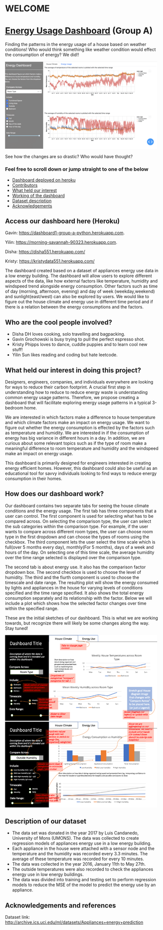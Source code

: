 # WELCOME
#  [Energy Usage Dashboard](https://dashboard1-group-a-python.herokuapp.com) (Group A)

Finding the patterns in the energy usage of a house based on weather conditions! Who would think something like weather condition would effect the consumption of energy? We did!!

<img src ="assets/ezgif-1-9720e4a1fc.gif" width="500px">
 
See how the changes are so drastic? Who would have thought?

### Feel free to scroll down or jump straight to one of the below

- [Dashboard deployed on heroku](#access-our-dashboard-here-(Heroku))
- [Contributors](#who-are-the-cool-people-involved)
- [What held our interest](#What-held-our-interest-in-doing-this-project)
- [Working of the dashboard](#How-does-our-dashboard-work)
- [Dataset description](#Description-of-our-dataset)
- [Acknowledgements](#Acknowledgements-and-references)
 

## Access our dashboard here (Heroku)

Gavin: https://dashboard1-group-a-python.herokuapp.com.

Yilin: https://morning-savannah-90323.herokuapp.com.

Disha: https://disha551.herokuapp.com/

Kristy: https://kristydata551.herokuapp.com/

The dashboard created based on a dataset of appliances energy use data in a low energy building. The dashboard will allow users to explore different aspects of the data, like how external factors like temperature, humidity and windspeed trend alongside energy consumption. Other factors such as time of day (morning, afternoon, evening) and day of week (weekday,weekend) and sunlight(east/west) can also be explored by users.  We would like to figure out the house climate and energy use in different time period and if there is a relation between the energy consumptions and the factors. 

## Who are the cool people involved?

- Disha DH loves cooking, solo travelling and bagpacking.
- Gavin Grochowski is busy trying to pull the perfect espresso shot.
- Kristy Phipps loves to dance, cuddle puppies and to learn cool new stuff!
- Yilin Sun likes reading and coding but hate leetcode. 

## What held our interest in doing this project?

Designers, engineers, companies, and individuals everywhere are looking for ways to reduce their carbon footprint. A crucial first step in understanding how to reduce to reduce energy waste is understanding common energy usage patterns.  Therefore, we propose creating a dashboard that will facilitate exploring energy usage patterns in a typical 3-bedroom home. 

We are interested in which factors make a difference to house temperature and which climate factors make an impact on energy usage. We want to figure out whether the energy consumption is effected by the factors such as temperature and humidity. We are interested in if the consumption of energy has big variance in different hours in a day. In addition, we are curious about some relevant topics such as if the type of room make a meaningful difference to room temperature and humidity and the windspeed make an impact on energy usage. 

This dashboard is primarily designed for engineers interested in creating energy efficient homes. However, this dashboard could also be useful as an educational tool for savvy individuals looking to find ways to reduce energy consumption in their homes. 


## How does our dashboard work?

Our dashboard contains two separate tabs for seeing the house climate conditions and the energy usage. The first tab has three components that a user can control. The first component is used for selecting what has to be compared across. On selecting the comparison type, the user can select the sub categories within the comparison type. For example, if the user wants to compare across different room types, the user can choose room type in the first dropdown and can choose the types of rooms using the checkbox. The third component lets the user select the time scale which is full(over 5 months every day), monthly(For 5 months), days of a week and hours of the day. On selecting one of this time scale, the average humidity over the time range selected is displayed over the comparison type.  

The second tab is about energy use. It also has the comparison factor dropdown box.  The second checkbox is used to choose the level of humidity. The third and the fiurth component is used to choose the timescale and date range. The resulting plot will show the energy consumed by lights and appliances in the house for varying levels of conditions specified and the time range specified. It also shows the total energy consumption separately and its relationship with the factor. Below we will include a plot which shows how the selected factor changes over time within the specified range.

These are the initial sketches of our dashboard. This is what we are working towards, but recognize there will likely be some changes along the way. Stay tuned!  

<img src ="assets/sketch_tab1.png" width="500px">
<img src ="assets/sketch_tab2.png" width="500px">


## Description of our dataset

* The data set was donated in the year 2017 by Luis Candanedo, University of Mons (UMONS). The data was collected to create regression models of appliances energy use in a low energy building.
* Each appliance in the house were attached with a sensor node and the temperature and the humidity was recorded every 3.3 minutes. The average of these temperature was recorded for every 10 minutes.
* The data was collected in the year 2016, January 11th to May 27th.
* The outside temperatures were also recorded to check the appliances energy use in low energy buildings.
* The data was divided into training and testing set to perform regression models to reduce the MSE of the model to predict the energy use by an appliance.

## Acknowledgements and references 

Dataset link: http://archive.ics.uci.edu/ml/datasets/Appliances+energy+prediction
